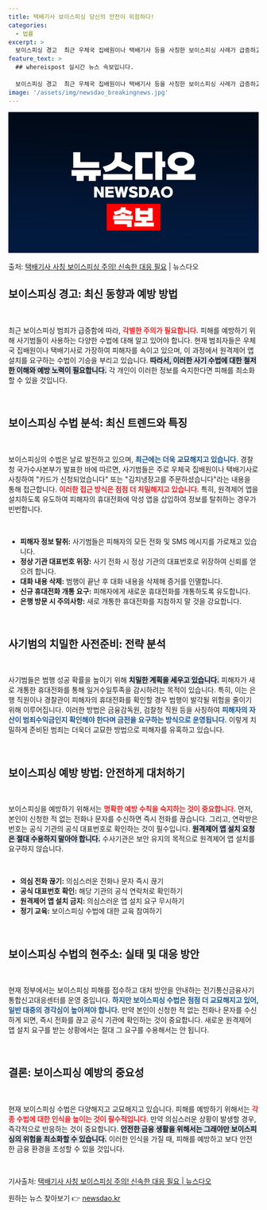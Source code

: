 ```yaml
---
title: 택배기사 보이스피싱 당신의 안전이 위험하다!
categories:
  - 법률
excerpt: >
  보이스피싱 경고  최근 우체국 집배원이나 택배기사 등을 사칭한 보이스피싱 사례가 급증하고 있습니다. 특히 원…
feature_text: >
  ## whereispost 실시간 뉴스 속보입니다.

  보이스피싱 경고  최근 우체국 집배원이나 택배기사 등을 사칭한 보이스피싱 사례가 급증하고 있습니다. 특히 원…
image: '/assets/img/newsdao_breakingnews.jpg'
---
```


![뉴스다오 속보](/assets/img/newsdao_breakingnews.jpg)

<p>출처: <a href="https://newsdao.kr/4988" rel="dofollow">택배기사 사칭 보이스피싱 주의! 신속한 대응 필요</a> | 뉴스다오</p>

<h2 data-ke-size="size26">보이스피싱 경고: 최신 동향과 예방 방법</h2>
<p data-ke-size="size16">&nbsp;</p>

최근 보이스피싱 범죄가 급증함에 따라, <b><span style="color: #ee2323;">각별한 주의가 필요합니다.</span></b> 피해를 예방하기 위해 사기범들이 사용하는 다양한 수법에 대해 알고 있어야 합니다. 현재 범죄자들은 우체국 집배원이나 택배기사로 가장하여 피해자를 속이고 있으며, 이 과정에서 원격제어 앱 설치를 요구하는 수법이 기승을 부리고 있습니다. <b><span style="background-color: #21538527;">따라서, 이러한 사기 수법에 대한 철저한 이해와 예방 노력이 필요합니다.</span></b> 각 개인이 이러한 정보를 숙지한다면 피해를 최소화할 수 있을 것입니다. 

<p data-ke-size="size16">&nbsp;</p>

<h2 data-ke-size="size26">보이스피싱 수법 분석: 최신 트렌드와 특징</h2>
<p data-ke-size="size16">&nbsp;</p>

보이스피싱의 수법은 날로 발전하고 있으며, <b><span style="color: #1a5490;">최근에는 더욱 교묘해지고 있습니다.</span></b> 경찰청 국가수사본부가 발표한 바에 따르면, 사기범들은 주로 우체국 집배원이나 택배기사로 사칭하여 "카드가 신청되었습니다" 또는 "김치냉장고를 주문하셨습니다"라는 내용을 통해 접근합니다. <b><span style="color: #ee2323;">이러한 접근 방식은 점점 더 치밀해지고 있습니다.</span></b> 특히, 원격제어 앱을 설치하도록 유도하여 피해자의 휴대전화에 악성 앱을 삽입하여 정보를 탈취하는 경우가 빈번합니다. 

<p data-ke-size="size16">&nbsp;</p>

<ul>
<li><b>피해자 정보 탈취:</b> 사기범들은 피해자의 모든 전화 및 SMS 메시지를 가로채고 있습니다.</li>
<li><b>정상 기관 대표번호 위장:</b> 사기 전화 시 정상 기관의 대표번호로 위장하여 신뢰를 얻으려 합니다.</li>
<li><b>대화 내용 삭제:</b> 범행이 끝난 후 대화 내용을 삭제해 증거를 인멸합니다.</li>
<li><b>신규 휴대전화 개통 요구:</b> 피해자에게 새로운 휴대전화를 개통하도록 유도합니다.</li>
<li><b>은행 방문 시 주의사항:</b> 새로 개통한 휴대전화를 지참하지 말 것을 강요합니다.</li>
</ul>

<p data-ke-size="size16">&nbsp;</p>

<h2 data-ke-size="size26">사기범의 치밀한 사전준비: 전략 분석</h2>
<p data-ke-size="size16">&nbsp;</p>

사기범들은 범행 성공 확률을 높이기 위해 <b><span style="background-color: #21538527;">치밀한 계획을 세우고 있습니다.</span></b> 피해자가 새로 개통한 휴대전화를 통해 일거수일투족을 감시하려는 목적이 있습니다. 특히, 이는 은행 직원이나 경찰관이 피해자의 휴대전화를 확인할 경우 범행이 발각될 위험을 줄이기 위해 이루어집니다. 이러한 방법은 금융감독원, 검찰청 직원 등을 사칭하여 <b><span style="color: #1a5490;">피해자의 자산이 범죄수익금인지 확인해야 한다며 금전을 요구하는 방식으로 운영됩니다.</span></b> 이렇게 치밀하게 준비된 범죄는 더욱더 교묘한 방법으로 피해자를 유혹하고 있습니다.

<p data-ke-size="size16">&nbsp;</p>

<h2 data-ke-size="size26">보이스피싱 예방 방법: 안전하게 대처하기</h2>
<p data-ke-size="size16">&nbsp;</p>

보이스피싱을 예방하기 위해서는 <b><span style="color: #ee2323;">명확한 예방 수칙을 숙지하는 것이 중요합니다.</span></b> 먼저, 본인이 신청한 적 없는 전화나 문자를 수신하면 즉시 전화를 끊습니다. 그리고, 연락받은 번호는 공식 기관의 공식 대표번호로 확인하는 것이 필수입니다. <b><span style="background-color: #21538527;">원격제어 앱 설치 요청은 절대 수용하지 말아야 합니다.</span></b> 수사기관은 보안 유지의 목적으로 원격제어 앱 설치를 요구하지 않습니다.

<p data-ke-size="size16">&nbsp;</p>

<ul>
<li><b>의심 전화 끊기:</b> 의심스러운 전화나 문자 즉시 끊기</li>
<li><b>공식 대표번호 확인:</b> 해당 기관의 공식 연락처로 확인하기</li>
<li><b>원격제어 앱 설치 금지:</b> 의심스러운 앱 설치 요구 무시하기</li>
<li><b>정기 교육:</b> 보이스피싱 수법에 대한 교육 참여하기</li>
</ul>

<p data-ke-size="size16">&nbsp;</p>

<h2 data-ke-size="size26">보이스피싱 수법의 현주소: 실태 및 대응 방안</h2>
<p data-ke-size="size16">&nbsp;</p>

현재 정부에서는 보이스피싱 피해를 접수하고 대처 방안을 안내하는 전기통신금융사기 통합신고대응센터를 운영 중입니다. <b><span style="color: #1a5490;">하지만 보이스피싱 수법은 점점 더 교묘해지고 있어, 일반 대중의 경각심이 높아져야 합니다.</span></b> 만약 본인이 신청한 적 없는 전화나 문자를 수신하게 되면, 즉시 전화를 끊고 공식 기관에 확인하는 것이 중요합니다. 새로운 원격제어 앱 설치 요구를 받는 상황에서는 절대 그 요구를 수용해서는 안 됩니다. 

<p data-ke-size="size16">&nbsp;</p>

<h2 data-ke-size="size26">결론: 보이스피싱 예방의 중요성</h2>
<p data-ke-size="size16">&nbsp;</p>

현재 보이스피싱 수법은 다양해지고 교묘해지고 있습니다. 피해를 예방하기 위해서는 <b><span style="color: #ee2323;">각종 수법에 대한 인식을 높이는 것이 필수적입니다.</span></b> 만약 의심스러운 상황이 발생할 경우, 즉각적으로 반응하는 것이 중요합니다. <b><span style="background-color: #21538527;">안전한 금융 생활을 위해서는 그래야만 보이스피싱의 위험을 최소화할 수 있습니다.</span></b> 이러한 인식을 가질 때, 피해를 예방하고 보다 안전한 금융 환경을 조성할 수 있을 것입니다.  

<p data-ke-size="size16">&nbsp;</p>

기사출처: <a href="https://newsdao.kr/4988">택배기사 사칭 보이스피싱 주의! 신속한 대응 필요 | 뉴스다오</a>  
 

원하는 뉴스 찾아보기 👉 <a href="https://newsdao.kr" rel="dofollow">newsdao.kr</a>


